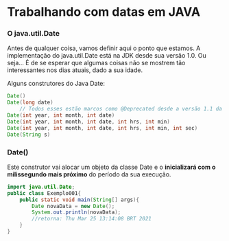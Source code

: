# Trabalhando com datas em JAVA

### O java.util.Date

Antes de qualquer coisa, vamos definir aqui o ponto que estamos. A implementação do java.util.Date está na JDK desde sua versão 1.0. Ou seja... É de se esperar que algumas coisas não se mostrem tão interessantes nos dias atuais, dado a sua idade.

Alguns construtores do Java Date:

```java
Date()
Date(long date)
    // Todos esses estão marcos como @Deprecated desde a versão 1.1 da JDK
Date(int year, int month, int date)
Date(int year, int month, int date, int hrs, int min)
Date(int year, int month, int date, int hrs, int min, int sec)
Date(String s)
```

### Date()

Este construtor vai alocar um objeto da classe Date e o **inicializará com o milissegundo mais próximo** do período da sua execução.

```java
import java.util.Date;
public class Exemplo001{
    public static void main(String[] args){
        Date novaData = new Date();
        System.out.println(novaData);
        //retorna: Thu Mar 25 13:14:08 BRT 2021
    }
}
```

